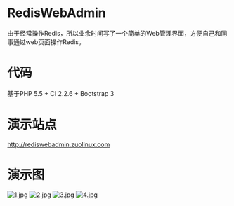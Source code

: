 # RedisWebAdmin

由于经常操作Redis，所以业余时间写了一个简单的Web管理界面，方便自己和同事通过web页面操作Redis。

# 代码

基于PHP 5.5 + CI 2.2.6 + Bootstrap 3

# 演示站点

http://rediswebadmin.zuolinux.com

# 演示图

![1.jpg](https://raw.githubusercontent.com/zuolinux/RedisWebAdmin/master/www/static/images/1.png)
![2.jpg](https://raw.githubusercontent.com/zuolinux/RedisWebAdmin/master/www/static/images/2.png)
![3.jpg](https://raw.githubusercontent.com/zuolinux/RedisWebAdmin/master/www/static/images/3.png)
![4.jpg](https://raw.githubusercontent.com/zuolinux/RedisWebAdmin/master/www/static/images/4.png)
